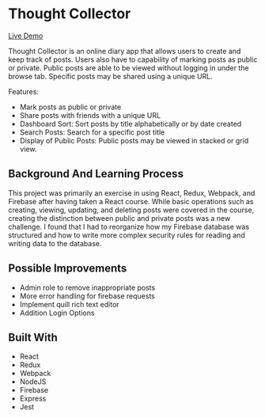 # Thought Collector

[Live Demo](https://thought-collector-app.herokuapp.com)

Thought Collector is an online diary app that allows users to create and keep track of posts. Users also have to capability of marking posts as public or private. Public posts are able to be viewed without logging in under the browse tab. Specific posts may be shared using a unique URL.

Features:
* Mark posts as public or private
* Share posts with friends with a unique URL
* Dashboard Sort: Sort posts by title alphabetically or by date created
* Search Posts: Search for a specific post title
* Display of Public Posts: Public posts may be viewed in stacked or grid view.

## Background And Learning Process

This project was primarily an exercise in using React, Redux, Webpack, and Firebase after having taken a React course. While basic operations such as creating, viewing, updating, and deleting posts were covered in the course, creating the distinction between public and private posts was a new challenge. I found that I had to reorganize how my Firebase database was structured and how to write more complex security rules for reading and writing data to the database.

## Possible Improvements
* Admin role to remove inappropriate posts
* More error handling for firebase requests
* Implement quill rich text editor
* Addition Login Options

## Built With

* React
* Redux
* Webpack
* NodeJS
* Firebase
* Express
* Jest
